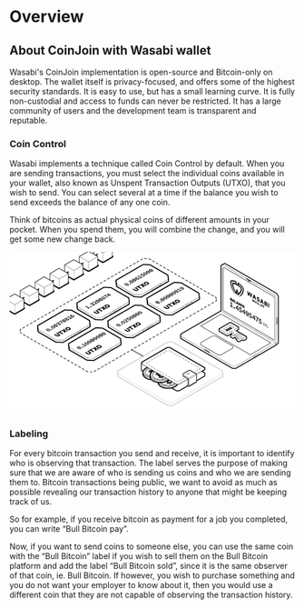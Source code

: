 # Overview

## About CoinJoin with Wasabi wallet

Wasabi's CoinJoin implementation is open-source and Bitcoin-only on desktop. The wallet itself is privacy-focused, and offers some of the highest security standards. It is easy to use, but has a small learning curve. It is fully non-custodial and access to funds can never be restricted. It has a large community of users and the development team is transparent and reputable.&#x20;

### **Coin Control**

Wasabi implements a technique called Coin Control by default. When you are sending transactions, you must select the individual coins available in your wallet, also known as Unspent Transaction Outputs (UTXO), that you wish to send. You can select several at a time if the balance you wish to send exceeds the balance of any one coin.

Think of bitcoins as actual physical coins of different amounts in your pocket. When you spend them, you will combine the change, and you will get some new change back.

![Visual representation of Bitcoin UTXO's](../.gitbook/assets/utxo-preview.png)

### Labeling

For every bitcoin transaction you send and receive, it is important to identify who is observing that transaction. The label serves the purpose of making sure that we are aware of who is sending us coins and who we are sending them to. Bitcoin transactions being public, we want to avoid as much as possible revealing our transaction history to anyone that might be keeping track of us.

So for example, if you receive bitcoin as payment for a job you completed, you can write “Bull Bitcoin pay”.

Now, if you want to send coins to someone else, you can use the same coin with the “Bull Bitcoin” label if you wish to sell them on the Bull Bitcoin platform and add the label “Bull Bitcoin sold”, since it is the same observer of that coin, ie. Bull Bitcoin. If however, you wish to purchase something and you do not want your employer to know about it, then you would use a different coin that they are not capable of observing the transaction history.
